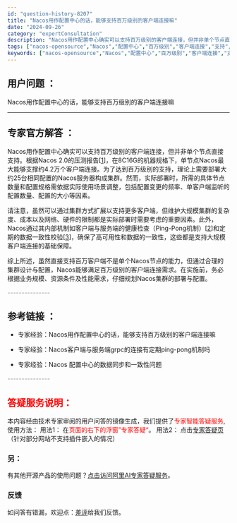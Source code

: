 ```yaml
---
id: "question-history-8207"
title: "Nacos用作配置中心的话，能够支持百万级别的客户端连接嘛"
date: "2024-09-26"
category: "expertConsultation"
description: "Nacos用作配置中心确实可以支持百万级别的客户端连接，但并非单个节点直接支持。根据Nacos 2.0的压测报告[[1](https://nacos.io/docs/latest/guide/admin/nacos2-config-benchmark/)]，在8C16G的机器规格下，单节点Nacos"
tags: ["nacos-opensource","Nacos","配置中心","百万级别","客户端连接","支持","性能"]
keywords: ["nacos-opensource","Nacos","配置中心","百万级别","客户端连接","支持","性能"]
---
```


## 用户问题 ： 
 Nacos用作配置中心的话，能够支持百万级别的客户端连接嘛  

---------------
## 专家官方解答 ：

Nacos用作配置中心确实可以支持百万级别的客户端连接，但并非单个节点直接支持。根据Nacos 2.0的压测报告[[1](https://nacos.io/docs/latest/guide/admin/nacos2-config-benchmark/)]，在8C16G的机器规格下，单节点Nacos最大能够支撑约4.2万个客户端连接。为了达到百万级别的支持，理论上需要部署大约25台相同配置的Nacos服务器构成集群。然而，实际部署时，所需的具体节点数量和配置规格需依据实际使用场景调整，包括配置变更的频率、单客户端监听的配置数量、配置的大小等因素。

请注意，虽然可以通过集群方式扩展以支持更多客户端，但维护大规模集群的复杂度、成本以及网络、硬件的限制都是实际部署时需要考虑的重要因素。此外，Nacos通过其内部机制如客户端与服务端的健康检查（Ping-Pong机制）[[2](#VybQ2)]和定期的数据一致性校验[[3](#Zf3d4)]，确保了高可用性和数据的一致性，这些都是支持大规模客户端连接的基础保障。

综上所述，虽然直接支持百万客户端不是单个Nacos节点的能力，但通过合理的集群设计与配置，Nacos能够满足百万级别的客户端连接需求。在实施前，务必根据业务规模、资源条件及性能需求，仔细规划Nacos集群的部署与配置。


<font color="#949494">---------------</font> 


## 参考链接 ：

* 专家经验：Nacos用作配置中心的话，能够支持百万级别的客户端连接嘛 
 
 * 专家经验：Nacos客户端与服务端grpc的连接有定期ping-pong机制吗 
 
 * 专家经验：Nacos 配置中心的数据同步和一致性问题 


 <font color="#949494">---------------</font> 
 


## <font color="#FF0000">答疑服务说明：</font> 

本内容经由技术专家审阅的用户问答的镜像生成，我们提供了<font color="#FF0000">专家智能答疑服务</font>,使用方法：
用法1： 在<font color="#FF0000">页面的右下的浮窗”专家答疑“</font>。
用法2： 点击[专家答疑页](https://answer.opensource.alibaba.com/docs/intro)（针对部分网站不支持插件嵌入的情况）
### 另：


有其他开源产品的使用问题？[点击访问阿里AI专家答疑服务](https://answer.opensource.alibaba.com/docs/intro)。
### 反馈
如问答有错漏，欢迎点：[差评](https://ai.nacos.io/user/feedbackByEnhancerGradePOJOID?enhancerGradePOJOId=13565)给我们反馈。
